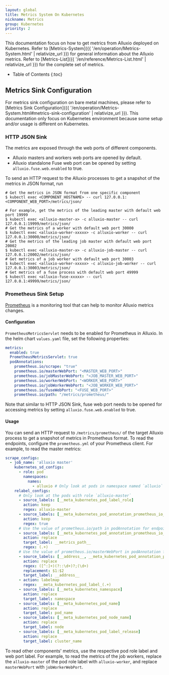 ```yaml
---
layout: global
title: Metrics System On Kubernetes
nickname: Metrics
group: Kubernetes
priority: 2
---
```


This documentation focus on how to get metrics from Alluxio deployed on Kubernetes.
Refer to [Metrics-System]({{ '/en/operation/Metrics-System.html' | relativize_url }}) for general information
about the Alluxio metrics.
Refer to [Metrics-List]({{ '/en/reference/Metrics-List.html' | relativize_url }}) for the complete set of metrics.

* Table of Contents
{:toc}

## Metrics Sink Configuration

For metrics sink configuration on bare metal machines, please refer to [Metrics Sink Configuration]({{ '/en/operation/Metrics-System.html#metrics-sink-configuration' | relativize_url }}).
This documentation only focus on Kubernetes environment because some setup and/or usage is different on Kubernetes.

### HTTP JSON Sink 

The metrics are exposed through the web ports of different components.

* Alluxio masters and workers web ports are opened by default.
* Alluxio standalone Fuse web port can be opened by setting `alluxio.fuse.web.enabled` to true.

To send an HTTP request to the Alluxio processes to get a snapshot of the metrics in JSON format, run
```console
# Get the metrics in JSON format from one specific component
$ kubectl exec <COMPONENT_HOSTNAME> -- curl 127.0.0.1:<COMPONENT_WEB_PORT>/metrics/json/

# For example, get the metrics of the leading master with default web port 19999
$ kubectl exec <alluxio-master-x> -c alluxio-master -- curl 127.0.0.1:19999/metrics/json/
# Get the metrics of a worker with default web port 30000
$ kubectl exec <alluxio-worker-xxxxx> -c alluxio-worker -- curl 127.0.0.1:30000/metrics/json/
# Get the metrics of the leading job master with default web port 20002
$ kubectl exec <alluxio-master-x> -c alluxio-job-master -- curl 127.0.0.1:20002/metrics/json/
# Get metrics of a job worker with default web port 30003
$ kubectl exec <alluxio-worker-xxxxx> -c alluxio-job-worker -- curl 127.0.0.1:30003/metrics/json/
# Get metrics of a fuse process with default web port 49999
$ kubectl exec <alluxio-fuse-xxxxx> -- curl 127.0.0.1:49999/metrics/json/
```

### Prometheus Sink Setup

[Prometheus](https://prometheus.io/) is a monitoring tool that can help to monitor Alluxio metrics changes.

#### Configuration
`PrometheusMetricsServlet` needs to be enabled for Prometheus in Alluxio. In the helm chart `values.yaml` file, set the following properties:

```yaml
metrics:
  enabled: true
  PrometheusMetricsServlet: true
  podAnnotations:
    prometheus.io/scrape: "true"
    prometheus.io/masterWebPort: "<MASTER_WEB_PORT>"
    prometheus.io/jobMasterWebPort: "<JOB_MASTER_WEB_PORT>"
    prometheus.io/workerWebPort: "<WORKER_WEB_PORT>"
    prometheus.io/jobWorkerWebPort: "<JOB_WORKER_WEB_PORT>"
    prometheus.io/fuseWebPort: "<FUSE_WEB_PORT>"
    prometheus.io/path: "/metrics/prometheus/"
```

Note that similar to HTTP JSON Sink, fuse web port needs to be opened for accessing metrics by setting
`alluxio.fuse.web.enabled` to true.

#### Usage
You can send an HTTP request to `/metrics/prometheus/` of the target Alluxio process to get a snapshot of metrics in Prometheus format.
To read the endpoints, configure the `prometheus.yml` of your Prometheus client. For example, to read the master metrics:

```yaml
scrape_configs:
  - job_name: 'alluxio master'
    kubernetes_sd_configs:
      - role: pod
        namespaces:
          names:
            - alluxio # Only look at pods in namespace named `alluxio`
    relabel_configs:
      # Only look at the pods with role `alluxio-master`
      - source_labels: [__meta_kubernetes_pod_label_role]
        action: keep
        regex: alluxio-master
      - source_labels: [__meta_kubernetes_pod_annotation_prometheus_io_scrape]
        action: keep
        regex: true
      # Use the value of prometheus.io/path in podAnnotation for endpoint
      - source_labels: [__meta_kubernetes_pod_annotation_prometheus_io_path]
        action: replace
        target_label: __metrics_path__
        regex: (.+)
      # Use the value of prometheus.io/masterWebPort in podAnnotation for port
      - source_labels: [__address__, __meta_kubernetes_pod_annotation_prometheus_io_masterWebPort]
        action: replace
        regex: ([^:]+)(?::\d+)?;(\d+)
        replacement: $1:$2
        target_label: __address__
      - action: labelmap
        regex: __meta_kubernetes_pod_label_(.+)
      - source_labels: [__meta_kubernetes_namespace]
        action: replace
        target_label: namespace
      - source_labels: [__meta_kubernetes_pod_name]
        action: replace
        target_label: pod_name
      - source_labels: [__meta_kubernetes_pod_node_name]
        action: replace
        target_label: node
      - source_labels: [__meta_kubernetes_pod_label_release]
        action: replace
        target_label: cluster_name
```

To read other components' metrics, use the respective pod role label and web port label. For example, to read the metrics of the job workers,
replace the `alluxio-master` of the pod role label with `alluxio-worker`, and replace `masterWebPort` with `jobWorkerWebPort`.